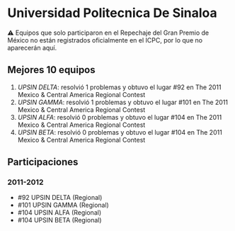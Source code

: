 # Universidad Politecnica De Sinaloa

:warning: Equipos que solo participaron en el Repechaje del Gran Premio de México no están registrados oficialmente en el ICPC, por lo que no aparecerán aquí.

## Mejores 10 equipos

1. _UPSIN DELTA_: resolvió 1 problemas y obtuvo el lugar #92 en The 2011 Mexico & Central America Regional Contest
1. _UPSIN GAMMA_: resolvió 1 problemas y obtuvo el lugar #101 en The 2011 Mexico & Central America Regional Contest
1. _UPSIN ALFA_: resolvió 0 problemas y obtuvo el lugar #104 en The 2011 Mexico & Central America Regional Contest
1. _UPSIN BETA_: resolvió 0 problemas y obtuvo el lugar #104 en The 2011 Mexico & Central America Regional Contest

## Participaciones

### 2011-2012

- #92 UPSIN DELTA (Regional)
- #101 UPSIN GAMMA (Regional)
- #104 UPSIN ALFA (Regional)
- #104 UPSIN BETA (Regional)



